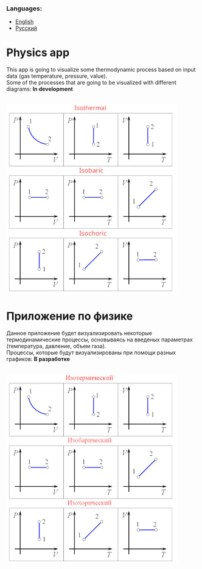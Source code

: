 ### Languages:
+ [English](#physics-app)
+ [Русский](#приложение-по-физике)

# Physics app
This app is going to visualize some thermodynamic process based on input data (gas temperature, pressure, value). \
Some of the processes that are going to be visualized with different diagrams: **In development**
<!-- * Isobaric
* Isochoric
* Isothermal
* Adiabatic
* Polytropic -->
\
<a href="https://github.com/TerraBoii/physics_app">
    <img src="github_images/Isoprocess_eng.jpg" title="Iso processes">
</a>


# Приложение по физике
Данное приложение будет визуализировать некоторые термодинамические процессы, основываясь на введеных параметрах (температура, давление, объем газа). \
Процессы, которые будут визуализированы при помощи разных графиков: **В разработке**
<!-- * Изобарный
* Изотермический
* Изохорный
* Адиабатный
* Поилитропный --> 
\
<a href="https://github.com/TerraBoii/physics_app">
    <img src="github_images/Isoprocess_ru.jpg" title="Изопроцессы">
</a>


